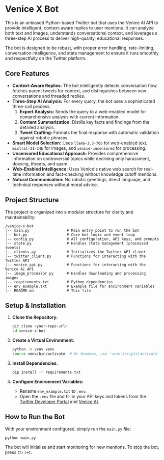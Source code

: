 # Venice X Bot

This is an unbiased Python-based Twitter bot that uses the Venice AI API to provide intelligent, context-aware replies to user mentions. It can analyze both text and images, understands conversational context, and leverages a three-step AI process to deliver high-quality, educational responses.

The bot is designed to be robust, with proper error handling, rate-limiting, conversation intelligence, and state management to ensure it runs smoothly and respectfully on the Twitter platform.

## Core Features

-   **Context-Aware Replies:** The bot intelligently detects conversation flow, fetches parent tweets for context, and distinguishes between new conversations and threaded replies.
-   **Three-Step AI Analysis:** For every query, the bot uses a sophisticated three-call process:
    1.  **Expert Analysis:** Sends the query to a web-enabled model for comprehensive analysis with current information.
    2.  **Content Summarization:** Distills key facts and findings from the detailed analysis.
    3.  **Tweet Crafting:** Formats the final response with automatic validation against robotic phrases.
-   **Smart Model Selection:** Uses `llama-3.3-70b` for web-enabled text, `mistral-31-24b` for images, and `venice-uncensored` for processing.
-   **Uncensored Educational Approach:** Provides comprehensive information on controversial topics while declining only harassment, doxxing, threats, and spam.
-   **Web-Enabled Intelligence:** Uses Venice's native web search for real-time information and fact-checking without knowledge cutoff mentions.
-   **Natural Communication:** No robotic greetings, direct language, and technical responses without moral advice.

## Project Structure

The project is organized into a modular structure for clarity and maintainability:

```
/venice-x-bot
|-- main.py                 # Main entry point to run the bot
|-- bot.py                  # Core bot logic and event loop
|-- config.py               # All configuration, API keys, and prompts
|-- state.py                # Handles state management (processed tweets)
|-- clients.py              # Initializes the Twitter API client
|-- twitter_client.py       # Functions for interacting with the Twitter API
|-- venice_api.py           # Functions for interacting with the Venice AI API
|-- image_processor.py      # Handles downloading and processing images
|-- requirements.txt        # Python dependencies
|-- env_example.txt         # Example file for environment variables
|-- README.md               # This file
```

## Setup & Installation

1.  **Clone the Repository:**
    ```bash
    git clone <your-repo-url>
    cd venice-x-bot
    ```

2.  **Create a Virtual Environment:**
    ```bash
    python -m venv venv
    source venv/bin/activate  # On Windows, use `venv\Scripts\activate`
    ```

3.  **Install Dependencies:**
    ```bash
    pip install -r requirements.txt
    ```

4.  **Configure Environment Variables:**
    -   Rename `env_example.txt` to `.env`.
    -   Open the `.env` file and fill in your API keys and tokens from the [Twitter Developer Portal](https://developer.twitter.com/en/portal/dashboard) and [Venice AI](https://www.venice.ai/).

## How to Run the Bot

With your environment configured, simply run the `main.py` file:

```bash
python main.py
```

The bot will initialize and start monitoring for new mentions. To stop the bot, press `Ctrl+C`. 